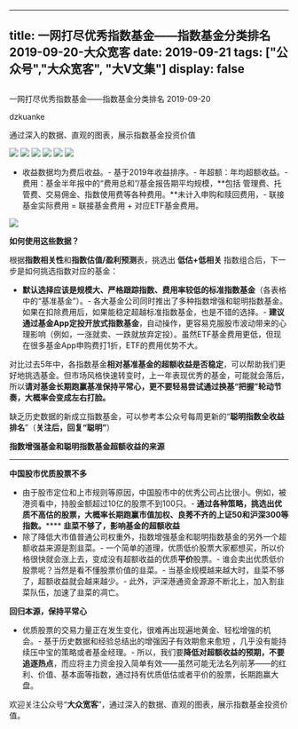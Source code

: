 
---
title:   一网打尽优秀指数基金——指数基金分类排名 2019-09-20-大众宽客
date: 2019-09-21
tags: ["公众号","大众宽客", "大V文集"]
display: false
---


## 



一网打尽优秀指数基金——指数基金分类排名 2019-09-20




dzkuanke




通过深入的数据、直观的图表，展示指数基金投资价值




<img class="rich_pages" data-ratio="1.6420581655480984" data-s="300,640" src="https://mmbiz.qpic.cn/mmbiz_png/PKw3FQPmhIjVmNhbjhAucc5K0kSyNanNWBbU1Yic42iasS5cM0qDl62vZdDpqQiaDwqhQJ7Fgw1UcAhXCNlkyv08Q/640?wx_fmt=png" data-type="png" data-w="894" style=""/>

<img class="rich_pages" data-ratio="1.0469798657718121" data-s="300,640" src="https://mmbiz.qpic.cn/mmbiz_png/PKw3FQPmhIjVmNhbjhAucc5K0kSyNanNVeTJuHAjeAbiccwv6IlaJpf5mJiaR8qcicX24sf1kElGmboUDcPlm08Fw/640?wx_fmt=png" data-type="png" data-w="894" style=""/>

<img class="rich_pages" data-ratio="1.4866666666666666" data-s="300,640" src="https://mmbiz.qpic.cn/mmbiz_png/PKw3FQPmhIjVmNhbjhAucc5K0kSyNanNeVTQJdtfk9SibN3BJ0BSBAwv7MzEHibnIaaAb5uPddicrkLC7R5REqEOA/640?wx_fmt=png" data-type="png" data-w="900" style=""/>

<img class="rich_pages" data-ratio="1.288248337028825" data-s="300,640" src="https://mmbiz.qpic.cn/mmbiz_png/PKw3FQPmhIjVmNhbjhAucc5K0kSyNanNz7Byo2iaAR4qJyjqr0xRM5t9mEiatbN8d5WhicZ9zXdYicSnZKeApwrQBg/640?wx_fmt=png" data-type="png" data-w="902" style=""/>

<img class="rich_pages" data-ratio="0.9977924944812362" data-s="300,640" src="https://mmbiz.qpic.cn/mmbiz_png/PKw3FQPmhIjVmNhbjhAucc5K0kSyNanNEAh9MR1wehZqCmdsTz2StwibjF5GN4P8peIqCq7EUAGzfG91q1NWSuw/640?wx_fmt=png" data-type="png" data-w="906" style=""/>

<img class="rich_pages" data-ratio="0.8660714285714286" data-s="300,640" src="https://mmbiz.qpic.cn/mmbiz_png/PKw3FQPmhIjVmNhbjhAucc5K0kSyNanNOTZichG4S7UdqDX9x2nycXBJVGaMyuyrw4ThTNz8uuttWD0A9Aftt5A/640?wx_fmt=png" data-type="png" data-w="896" style=""/>


- 收益数据均为费后收益。- 基于2019年收益排序。- 年超额：年均超额收益。- 费用：基金半年报中的“费用总和”/基金报告期平均规模，**包括 管理费、托管费、交易佣金、指数使用费等各种费用。**未计入申购和赎回费用，- 联接基金实际费用 = 联接基金费用 + 对应ETF基金费用。


<img class="rich_pages" data-ratio="0.3739352640545145" data-s="300,640" src="https://mmbiz.qpic.cn/mmbiz_png/PKw3FQPmhIjRfZpR3LYic93G9bLic2bFpgJnJdJe0VWH3Z1CpISTgM0CNibDTEC3icib110gqMOxNWdic0SBNgsAz5kg/640?wx_fmt=png" data-type="png" data-w="1174" style=""/>





**如何使用这些数据？**



根据**指数相关性**和**指数估值/盈利预测**表，挑选出&nbsp;**低估+低相关** 指数组合后，下一步是如何挑选指数对应的基金：
- **默认选择应该是规模大、严格跟踪指数、费用率较低的标准指数基金**（各表格中的“基准基金”）。- 各大基金公司同时推出了多种指数增强和聪明指数基金。如果在扣除费用后，如果能稳定超越标准指数基金，也是不错的选择。- **建议通过基金App定投开放式指数基金**，自动操作，更容易克服股市波动带来的心理影响（例如，一涨就卖、一跌就放弃定投）。虽然ETF基金费用更低，但现在很多基金App申购费打1折，ETF的费用优势不大。


对比过去5年中，各指数基金**相对基准基金的超额收益是否稳定**<h-char unicode="ff0c" class="" style="max-width: 100%;box-sizing: border-box !important;word-wrap: break-word !important;">，</h-char>可以帮助我们更好地挑选基金。但市场风格快速转变时，上一年表现优秀的基金，可能就会落后，所以**请对基金长期跑赢基准保持平常心，更不要轻易尝试通过换基“把握”轮动节奏，大概率会变成左右打脸。**



缺乏历史数据的新成立指数基金，可以参考本公众号每周更新的“**聪明指数全收益排名**”（**关注后，回复“聪明”**）





**指数增强基金和聪明指数基金超额收益的来源**

****

**中国股市优质股票不多**
- 由于股市定位和上市规则等原因，中国股市中的优秀公司占比很小。例如，被港资看中，持股金额超过10亿的股票不到100只。- **通过各种策略，挑选出优质不高估的股票，大概率长期跑赢市值加权、良莠不齐的上证50和沪深300等指数。******
**韭菜不够了，影响基金的超额收益**
- 除了降低大市值普通公司权重外，指数增强基金和聪明指数基金的另外一个超额收益来源是割韭菜。- 一个简单的道理，优质低价股票大家都想买，所以价格很快就会涨上去，变成没有超额收益的优质**平价**股票。- 谁会卖出优质低价股票呢？当然是看不懂股票价值的韭菜。- 当基金规模越来越大时，韭菜不够了，超额收益就会越来越少。- 此外，沪深港通资金源源不断北上，加入割韭菜队伍，加速了韭菜的凋亡。


**回归本源，保持平常心**
- 优质股票的交易力量正在发生变化，很难再出现遍地黄金、轻松增强的机会。- 基于历史数据和经验总结出的增强因子有效期愈来愈短 ，几乎没有能持续压中宝的策略或者基金经理。- 所以，我们要**降低对超额收益的预期，不要追逐热点**，而应将主力资金投入简单有效——虽然可能无法名列前茅——的红利、价值、基本面等指数，通过持有优质低估或者平价的股票，长期跑赢大盘。


欢迎关注公众号“**大众宽客**”，通过深入的数据、直观的图表，展示指数基金投资价值。








